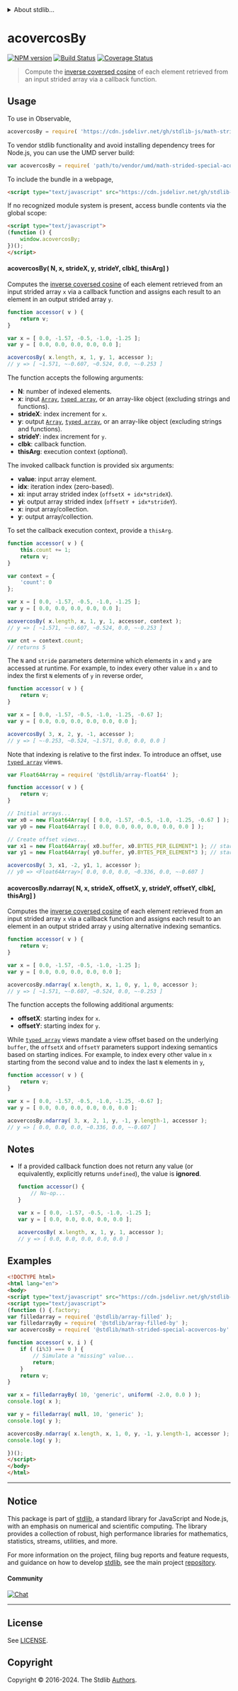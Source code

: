 <!--

@license Apache-2.0

Copyright (c) 2021 The Stdlib Authors.

Licensed under the Apache License, Version 2.0 (the "License");
you may not use this file except in compliance with the License.
You may obtain a copy of the License at

   http://www.apache.org/licenses/LICENSE-2.0

Unless required by applicable law or agreed to in writing, software
distributed under the License is distributed on an "AS IS" BASIS,
WITHOUT WARRANTIES OR CONDITIONS OF ANY KIND, either express or implied.
See the License for the specific language governing permissions and
limitations under the License.

-->

<!-- lint disable maximum-heading-length -->


<details>
  <summary>
    About stdlib...
  </summary>
  <p>We believe in a future in which the web is a preferred environment for numerical computation. To help realize this future, we've built stdlib. stdlib is a standard library, with an emphasis on numerical and scientific computation, written in JavaScript (and C) for execution in browsers and in Node.js.</p>
  <p>The library is fully decomposable, being architected in such a way that you can swap out and mix and match APIs and functionality to cater to your exact preferences and use cases.</p>
  <p>When you use stdlib, you can be absolutely certain that you are using the most thorough, rigorous, well-written, studied, documented, tested, measured, and high-quality code out there.</p>
  <p>To join us in bringing numerical computing to the web, get started by checking us out on <a href="https://github.com/stdlib-js/stdlib">GitHub</a>, and please consider <a href="https://opencollective.com/stdlib">financially supporting stdlib</a>. We greatly appreciate your continued support!</p>
</details>

# acovercosBy

[![NPM version][npm-image]][npm-url] [![Build Status][test-image]][test-url] [![Coverage Status][coverage-image]][coverage-url] <!-- [![dependencies][dependencies-image]][dependencies-url] -->

> Compute the [inverse coversed cosine][@stdlib/math/base/special/acovercos] of each element retrieved from an input strided array via a callback function.

<section class="intro">

</section>

<!-- /.intro -->



<section class="usage">

## Usage

To use in Observable,

```javascript
acovercosBy = require( 'https://cdn.jsdelivr.net/gh/stdlib-js/math-strided-special-acovercos-by@umd/browser.js' )
```

To vendor stdlib functionality and avoid installing dependency trees for Node.js, you can use the UMD server build:

```javascript
var acovercosBy = require( 'path/to/vendor/umd/math-strided-special-acovercos-by/index.js' )
```

To include the bundle in a webpage,

```html
<script type="text/javascript" src="https://cdn.jsdelivr.net/gh/stdlib-js/math-strided-special-acovercos-by@umd/browser.js"></script>
```

If no recognized module system is present, access bundle contents via the global scope:

```html
<script type="text/javascript">
(function () {
    window.acovercosBy;
})();
</script>
```

#### acovercosBy( N, x, strideX, y, strideY, clbk\[, thisArg] )

Computes the [inverse coversed cosine][@stdlib/math/base/special/acovercos] of each element retrieved from an input strided array `x` via a callback function and assigns each result to an element in an output strided array `y`.

```javascript
function accessor( v ) {
    return v;
}

var x = [ 0.0, -1.57, -0.5, -1.0, -1.25 ];
var y = [ 0.0, 0.0, 0.0, 0.0, 0.0 ];

acovercosBy( x.length, x, 1, y, 1, accessor );
// y => [ ~1.571, ~-0.607, ~0.524, 0.0, ~-0.253 ]
```

The function accepts the following arguments:

-   **N**: number of indexed elements.
-   **x**: input [`Array`][mdn-array], [`typed array`][mdn-typed-array], or an array-like object (excluding strings and functions).
-   **strideX**: index increment for `x`.
-   **y**: output [`Array`][mdn-array], [`typed array`][mdn-typed-array], or an array-like object (excluding strings and functions).
-   **strideY**: index increment for `y`.
-   **clbk**: callback function.
-   **thisArg**: execution context (_optional_).

The invoked callback function is provided six arguments:

-   **value**: input array element.
-   **idx**: iteration index (zero-based).
-   **xi**: input array strided index (`offsetX + idx*strideX`).
-   **yi**: output array strided index (`offsetY + idx*strideY`).
-   **x**: input array/collection.
-   **y**: output array/collection.

To set the callback execution context, provide a `thisArg`.

```javascript
function accessor( v ) {
    this.count += 1;
    return v;
}

var context = {
    'count': 0
};

var x = [ 0.0, -1.57, -0.5, -1.0, -1.25 ];
var y = [ 0.0, 0.0, 0.0, 0.0, 0.0 ];

acovercosBy( x.length, x, 1, y, 1, accessor, context );
// y => [ ~1.571, ~-0.607, ~0.524, 0.0, ~-0.253 ]

var cnt = context.count;
// returns 5
```

The `N` and `stride` parameters determine which elements in `x` and `y` are accessed at runtime. For example, to index every other value in `x` and to index the first `N` elements of `y` in reverse order,

```javascript
function accessor( v ) {
    return v;
}

var x = [ 0.0, -1.57, -0.5, -1.0, -1.25, -0.67 ];
var y = [ 0.0, 0.0, 0.0, 0.0, 0.0, 0.0 ];

acovercosBy( 3, x, 2, y, -1, accessor );
// y => [ ~-0.253, ~0.524, ~1.571, 0.0, 0.0, 0.0 ]
```

Note that indexing is relative to the first index. To introduce an offset, use [`typed array`][mdn-typed-array] views.

```javascript
var Float64Array = require( '@stdlib/array-float64' );

function accessor( v ) {
    return v;
}

// Initial arrays...
var x0 = new Float64Array( [ 0.0, -1.57, -0.5, -1.0, -1.25, -0.67 ] );
var y0 = new Float64Array( [ 0.0, 0.0, 0.0, 0.0, 0.0, 0.0 ] );

// Create offset views...
var x1 = new Float64Array( x0.buffer, x0.BYTES_PER_ELEMENT*1 ); // start at 2nd element
var y1 = new Float64Array( y0.buffer, y0.BYTES_PER_ELEMENT*3 ); // start at 4th element

acovercosBy( 3, x1, -2, y1, 1, accessor );
// y0 => <Float64Array>[ 0.0, 0.0, 0.0, ~0.336, 0.0, ~-0.607 ]
```

#### acovercosBy.ndarray( N, x, strideX, offsetX, y, strideY, offsetY, clbk\[, thisArg] )

Computes the [inverse coversed cosine][@stdlib/math/base/special/acovercos] of each element retrieved from an input strided array `x` via a callback function and assigns each result to an element in an output strided array `y` using alternative indexing semantics.

```javascript
function accessor( v ) {
    return v;
}

var x = [ 0.0, -1.57, -0.5, -1.0, -1.25 ];
var y = [ 0.0, 0.0, 0.0, 0.0, 0.0 ];

acovercosBy.ndarray( x.length, x, 1, 0, y, 1, 0, accessor );
// y => [ ~1.571, ~-0.607, ~0.524, 0.0, ~-0.253 ]
```

The function accepts the following additional arguments:

-   **offsetX**: starting index for `x`.
-   **offsetY**: starting index for `y`.

While [`typed array`][mdn-typed-array] views mandate a view offset based on the underlying `buffer`, the `offsetX` and `offsetY` parameters support indexing semantics based on starting indices. For example, to index every other value in `x` starting from the second value and to index the last `N` elements in `y`,

```javascript
function accessor( v ) {
    return v;
}

var x = [ 0.0, -1.57, -0.5, -1.0, -1.25, -0.67 ];
var y = [ 0.0, 0.0, 0.0, 0.0, 0.0, 0.0 ];

acovercosBy.ndarray( 3, x, 2, 1, y, -1, y.length-1, accessor );
// y => [ 0.0, 0.0, 0.0, ~0.336, 0.0, ~-0.607 ]
```

</section>

<!-- /.usage -->

<section class="notes">

## Notes

-   If a provided callback function does not return any value (or equivalently, explicitly returns `undefined`), the value is **ignored**.

    ```javascript
    function accessor() {
        // No-op...
    }

    var x = [ 0.0, -1.57, -0.5, -1.0, -1.25 ];
    var y = [ 0.0, 0.0, 0.0, 0.0, 0.0 ];

    acovercosBy( x.length, x, 1, y, 1, accessor );
    // y => [ 0.0, 0.0, 0.0, 0.0, 0.0 ]
    ```

</section>

<!-- /.notes -->

<section class="examples">

## Examples

<!-- eslint no-undef: "error" -->

```html
<!DOCTYPE html>
<html lang="en">
<body>
<script type="text/javascript" src="https://cdn.jsdelivr.net/gh/stdlib-js/random-base-uniform@umd/browser.js"></script>
<script type="text/javascript">
(function () {.factory;
var filledarray = require( '@stdlib/array-filled' );
var filledarrayBy = require( '@stdlib/array-filled-by' );
var acovercosBy = require( '@stdlib/math-strided-special-acovercos-by' );

function accessor( v, i ) {
    if ( (i%3) === 0 ) {
        // Simulate a "missing" value...
        return;
    }
    return v;
}

var x = filledarrayBy( 10, 'generic', uniform( -2.0, 0.0 ) );
console.log( x );

var y = filledarray( null, 10, 'generic' );
console.log( y );

acovercosBy.ndarray( x.length, x, 1, 0, y, -1, y.length-1, accessor );
console.log( y );

})();
</script>
</body>
</html>
```

</section>

<!-- /.examples -->

<!-- Section for related `stdlib` packages. Do not manually edit this section, as it is automatically populated. -->

<section class="related">

</section>

<!-- /.related -->

<!-- Section for all links. Make sure to keep an empty line after the `section` element and another before the `/section` close. -->


<section class="main-repo" >

* * *

## Notice

This package is part of [stdlib][stdlib], a standard library for JavaScript and Node.js, with an emphasis on numerical and scientific computing. The library provides a collection of robust, high performance libraries for mathematics, statistics, streams, utilities, and more.

For more information on the project, filing bug reports and feature requests, and guidance on how to develop [stdlib][stdlib], see the main project [repository][stdlib].

#### Community

[![Chat][chat-image]][chat-url]

---

## License

See [LICENSE][stdlib-license].


## Copyright

Copyright &copy; 2016-2024. The Stdlib [Authors][stdlib-authors].

</section>

<!-- /.stdlib -->

<!-- Section for all links. Make sure to keep an empty line after the `section` element and another before the `/section` close. -->

<section class="links">

[npm-image]: http://img.shields.io/npm/v/@stdlib/math-strided-special-acovercos-by.svg
[npm-url]: https://npmjs.org/package/@stdlib/math-strided-special-acovercos-by

[test-image]: https://github.com/stdlib-js/math-strided-special-acovercos-by/actions/workflows/test.yml/badge.svg?branch=main
[test-url]: https://github.com/stdlib-js/math-strided-special-acovercos-by/actions/workflows/test.yml?query=branch:main

[coverage-image]: https://img.shields.io/codecov/c/github/stdlib-js/math-strided-special-acovercos-by/main.svg
[coverage-url]: https://codecov.io/github/stdlib-js/math-strided-special-acovercos-by?branch=main

<!--

[dependencies-image]: https://img.shields.io/david/stdlib-js/math-strided-special-acovercos-by.svg
[dependencies-url]: https://david-dm.org/stdlib-js/math-strided-special-acovercos-by/main

-->

[chat-image]: https://img.shields.io/gitter/room/stdlib-js/stdlib.svg
[chat-url]: https://app.gitter.im/#/room/#stdlib-js_stdlib:gitter.im

[stdlib]: https://github.com/stdlib-js/stdlib

[stdlib-authors]: https://github.com/stdlib-js/stdlib/graphs/contributors

[umd]: https://github.com/umdjs/umd
[es-module]: https://developer.mozilla.org/en-US/docs/Web/JavaScript/Guide/Modules

[deno-url]: https://github.com/stdlib-js/math-strided-special-acovercos-by/tree/deno
[umd-url]: https://github.com/stdlib-js/math-strided-special-acovercos-by/tree/umd
[esm-url]: https://github.com/stdlib-js/math-strided-special-acovercos-by/tree/esm
[branches-url]: https://github.com/stdlib-js/math-strided-special-acovercos-by/blob/main/branches.md

[stdlib-license]: https://raw.githubusercontent.com/stdlib-js/math-strided-special-acovercos-by/main/LICENSE

[mdn-array]: https://developer.mozilla.org/en-US/docs/Web/JavaScript/Reference/Global_Objects/Array

[mdn-typed-array]: https://developer.mozilla.org/en-US/docs/Web/JavaScript/Reference/Global_Objects/TypedArray

[@stdlib/math/base/special/acovercos]: https://github.com/stdlib-js/math-base-special-acovercos/tree/umd

</section>

<!-- /.links -->
